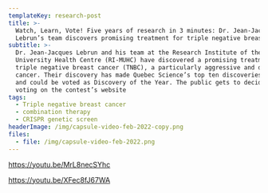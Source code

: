 ```yaml
---
templateKey: research-post
title: >-
  Watch, Learn, Vote! Five years of research in 3 minutes: Dr. Jean-Jacques
  Lebrun’s team discovers promising treatment for triple negative breast cancer
subtitle: >-
  Dr. Jean-Jacques Lebrun and his team at the Research Institute of the McGill
  University Health Centre (RI-MUHC) have discovered a promising treatment for
  triple negative breast cancer (TNBC), a particularly aggressive and deadly
  cancer. Their discovery has made Quebec Science’s top ten discoveries of 2021
  and could be voted as Discovery of the Year. The public gets to decide by
  voting on the contest’s website
tags:
  - Triple negative breast cancer
  - combination therapy
  - CRISPR genetic screen
headerImage: /img/capsule-video-feb-2022-copy.png
files:
  - file: /img/capsule-video-feb-2022.png
---
```

<https://youtu.be/MrL8necSYhc>

<https://youtu.be/XFec8fJ67WA>
